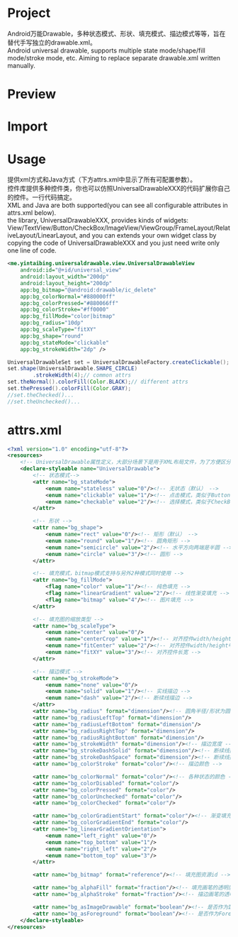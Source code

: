 # Project
Android万能Drawable，多种状态模式、形状、填充模式、描边模式等等，旨在替代手写独立的drawable.xml。<br/>
Android universal drawable, supports multiple state mode/shape/fill mode/stroke mode, etc. Aiming to replace separate drawable.xml written manually.

# Preview

# Import

# Usage
提供xml方式和Java方式（下方attrs.xml中显示了所有可配置参数）。<br/>
控件库提供多种控件类，你也可以仿照UniversalDrawableXXX的代码扩展你自己的控件。一行代码搞定。<br/>
XML and Java are both supported(you can see all configurable attributes in attrs.xml below).<br/>
the library, UniversalDrawableXXX, provides kinds of widgets: View/TextView/Button/CheckBox/ImageView/ViewGroup/FrameLayout/RelativeLayout/LinearLayout, and you can extends your own widget class by copying the code of UniversalDrawableXXX and you just need write only one line of code.
```xml
<me.yintaibing.universaldrawable.view.UniversalDrawableView
    android:id="@+id/universal_view"
    android:layout_width="200dp"
    android:layout_height="200dp"
    app:bg_bitmap="@android:drawable/ic_delete"
    app:bg_colorNormal="#880000ff"
    app:bg_colorPressed="#880066ff"
    app:bg_colorStroke="#ff0000"
    app:bg_fillMode="color|bitmap"
    app:bg_radius="10dp"
    app:bg_scaleType="fitXY"
    app:bg_shape="round"
    app:bg_stateMode="clickable"
    app:bg_strokeWidth="2dp" />
```
```java
UniversalDrawableSet set = UniversalDrawableFactory.createClickable();
set.shape(UniversalDrawable.SHAPE_CIRCLE)
        .strokeWidth(4);// common attrs
set.theNormal().colorFill(Color.BLACK);// different attrs
set.thePressed().colorFill(Color.GRAY);
//set.theChecked()...
//set.theUnchecked()...
```

# attrs.xml
```xml
<?xml version="1.0" encoding="utf-8"?>
<resources>
    <!-- UniversalDrawable属性定义，大部分场景下是用于XML布局文件，为了方便区分，采用bg_前缀 -->
    <declare-styleable name="UniversalDrawable">
        <!-- 状态模式-->
        <attr name="bg_stateMode">
            <enum name="stateless" value="0"/><!-- 无状态（默认） -->
            <enum name="clickable" value="1"/><!-- 点击模式，类似于Button -->
            <enum name="checkable" value="2"/><!-- 选择模式，类似于CheckBox -->
        </attr>

        <!-- 形状 -->
        <attr name="bg_shape">
            <enum name="rect" value="0"/><!-- 矩形（默认） -->
            <enum name="round" value="1"/><!-- 圆角矩形 -->
            <enum name="semicircle" value="2"/><!-- 水平方向两端是半圆 -->
            <enum name="circle" value="3"/><!-- 圆形 -->
        </attr>

        <!-- 填充模式，bitmap模式支持与另外2种模式同时使用 -->
        <attr name="bg_fillMode">
            <flag name="color" value="1"/><!-- 纯色填充 -->
            <flag name="linearGradient" value="2"/><!-- 线性渐变填充 -->
            <flag name="bitmap" value="4"/><!-- 图片填充 -->
        </attr>

        <!-- 填充图的缩放类型 -->
        <attr name="bg_scaleType">
            <enum name="center" value="0"/>
            <enum name="centerCrop" value="1"/><!-- 对齐控件width/height中的大者 -->
            <enum name="fitCenter" value="2"/><!-- 对齐控件width/height中的小者 -->
            <enum name="fitXY" value="3"/><!-- 对齐控件长宽 -->
        </attr>

        <!-- 描边模式 -->
        <attr name="bg_strokeMode">
            <enum name="none" value="0"/>
            <enum name="solid" value="1"/><!-- 实线描边 -->
            <enum name="dash" value="2"/><!-- 断续线描边 -->
        </attr>
        <attr name="bg_radius" format="dimension"/><!-- 圆角半径/形状为圆时的半径 -->
        <attr name="bg_radiusLeftTop" format="dimension"/>
        <attr name="bg_radiusLeftBottom" format="dimension"/>
        <attr name="bg_radiusRightTop" format="dimension"/>
        <attr name="bg_radiusRightBottom" format="dimension"/>
        <attr name="bg_strokeWidth" format="dimension"/><!-- 描边宽度 -->
        <attr name="bg_strokeDashSolid" format="dimension"/><!-- 断续线描边时，每一段实线的长度 -->
        <attr name="bg_strokeDashSpace" format="dimension"/><!-- 断续线描边时，每一段空白的长度 -->
        <attr name="bg_colorStroke" format="color"/><!-- 描边颜色 -->

        <attr name="bg_colorNormal" format="color"/><!-- 各种状态的颜色 -->
        <attr name="bg_colorDisabled" format="color"/>
        <attr name="bg_colorPressed" format="color"/>
        <attr name="bg_colorUnchecked" format="color"/>
        <attr name="bg_colorChecked" format="color"/>

        <attr name="bg_colorGradientStart" format="color"/><!-- 渐变填充的颜色和方向 -->
        <attr name="bg_colorGradientEnd" format="color"/>
        <attr name="bg_linearGradientOrientation">
            <enum name="left_right" value="0"/>
            <enum name="top_bottom" value="1"/>
            <enum name="right_left" value="2"/>
            <enum name="bottom_top" value="3"/>
        </attr>

        <attr name="bg_bitmap" format="reference"/><!-- 填充图资源id -->

        <attr name="bg_alphaFill" format="fraction"/><!-- 填充画笔的透明度 -->
        <attr name="bg_alphaStroke" format="fraction"/><!-- 描边画笔的透明度 -->

        <attr name="bg_asImageDrawable" format="boolean"/><!-- 是否作为ImageDrawable设给ImageView -->
        <attr name="bg_asForeground" format="boolean"/><!-- 是否作为Foreground设给View -->
    </declare-styleable>
</resources>
```